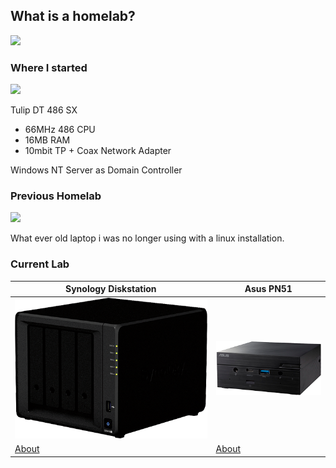 ## What is a homelab?
![](https://www.virtualizationhowto.com/wp-content/uploads/2019/03/After-the-upgrade-to-the-SysRacks-27U-rack-for-home-lab.jpg)

### Where I started
![](https://www.tulipgv.nl/tvldt.gif)

Tulip DT 486 SX 
* 66MHz 486 CPU
* 16MB RAM
* 10mbit TP + Coax Network Adapter

Windows NT Server as Domain Controller

### Previous Homelab
![](https://guide.dba.dk/media/581048/shutterstock_231982387.jpg?width=512&quality=80)

What ever old laptop i was no longer using with a linux installation.

### Current Lab

| Synology Diskstation | Asus PN51 |
|---|---|
| ![](../diskstaion/img/Diskstation.png) | ![](../diskstaion/img/PN51.png) |
| [About](../diskstaion/README.md) | [About](../pn51/README.md) |